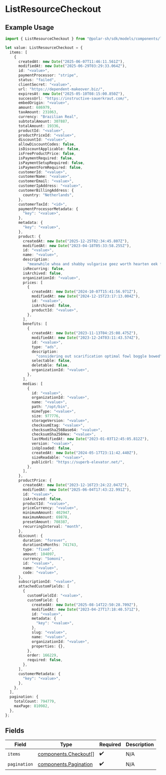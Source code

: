 # ListResourceCheckout

## Example Usage

```typescript
import { ListResourceCheckout } from "@polar-sh/sdk/models/components/listresourcecheckout.js";

let value: ListResourceCheckout = {
  items: [
    {
      createdAt: new Date("2025-06-07T11:46:11.561Z"),
      modifiedAt: new Date("2025-06-29T03:29:33.064Z"),
      id: "<value>",
      paymentProcessor: "stripe",
      status: "failed",
      clientSecret: "<value>",
      url: "https://dependent-makeover.biz/",
      expiresAt: new Date("2025-05-10T08:15:00.850Z"),
      successUrl: "https://instructive-sauerkraut.com/",
      embedOrigin: "<value>",
      amount: 686979,
      taxAmount: 231063,
      currency: "Brazilian Real",
      subtotalAmount: 307887,
      totalAmount: 19336,
      productId: "<value>",
      productPriceId: "<value>",
      discountId: "<value>",
      allowDiscountCodes: false,
      isDiscountApplicable: false,
      isFreeProductPrice: false,
      isPaymentRequired: false,
      isPaymentSetupRequired: false,
      isPaymentFormRequired: false,
      customerId: "<value>",
      customerName: "<value>",
      customerEmail: "<value>",
      customerIpAddress: "<value>",
      customerBillingAddress: {
        country: "Netherlands",
      },
      customerTaxId: "<id>",
      paymentProcessorMetadata: {
        "key": "<value>",
      },
      metadata: {
        "key": "<value>",
      },
      product: {
        createdAt: new Date("2025-12-25T02:34:45.807Z"),
        modifiedAt: new Date("2023-04-18T05:33:58.255Z"),
        id: "<value>",
        name: "<value>",
        description:
          "meanwhile whoa and shabby vulgarise geez worth hearten eek for",
        isRecurring: false,
        isArchived: false,
        organizationId: "<value>",
        prices: [
          {
            createdAt: new Date("2024-10-07T15:41:56.971Z"),
            modifiedAt: new Date("2024-12-15T23:17:13.004Z"),
            id: "<value>",
            isArchived: false,
            productId: "<value>",
          },
        ],
        benefits: [
          {
            createdAt: new Date("2023-11-13T04:25:08.475Z"),
            modifiedAt: new Date("2023-12-24T03:11:43.574Z"),
            id: "<value>",
            type: "ads",
            description:
              "considering out scarification optimal fowl boggle bowed",
            selectable: false,
            deletable: false,
            organizationId: "<value>",
          },
        ],
        medias: [
          {
            id: "<value>",
            organizationId: "<value>",
            name: "<value>",
            path: "/opt/bin",
            mimeType: "<value>",
            size: 977776,
            storageVersion: "<value>",
            checksumEtag: "<value>",
            checksumSha256Base64: "<value>",
            checksumSha256Hex: "<value>",
            lastModifiedAt: new Date("2023-01-03T12:45:05.812Z"),
            version: "<value>",
            isUploaded: false,
            createdAt: new Date("2024-05-17T23:11:42.440Z"),
            sizeReadable: "<value>",
            publicUrl: "https://superb-elevator.net/",
          },
        ],
      },
      productPrice: {
        createdAt: new Date("2023-12-16T23:24:22.047Z"),
        modifiedAt: new Date("2025-06-04T17:43:22.991Z"),
        id: "<value>",
        isArchived: false,
        productId: "<value>",
        priceCurrency: "<value>",
        minimumAmount: 402947,
        maximumAmount: 69878,
        presetAmount: 708387,
        recurringInterval: "month",
      },
      discount: {
        duration: "forever",
        durationInMonths: 741743,
        type: "fixed",
        amount: 104097,
        currency: "Somoni",
        id: "<value>",
        name: "<value>",
        code: "<value>",
      },
      subscriptionId: "<value>",
      attachedCustomFields: [
        {
          customFieldId: "<value>",
          customField: {
            createdAt: new Date("2025-08-14T22:50:28.709Z"),
            modifiedAt: new Date("2023-04-27T17:18:40.571Z"),
            id: "<value>",
            metadata: {
              "key": "<value>",
            },
            slug: "<value>",
            name: "<value>",
            organizationId: "<value>",
            properties: {},
          },
          order: 166229,
          required: false,
        },
      ],
      customerMetadata: {
        "key": "<value>",
      },
    },
  ],
  pagination: {
    totalCount: 794779,
    maxPage: 810982,
  },
};
```

## Fields

| Field                                                          | Type                                                           | Required                                                       | Description                                                    |
| -------------------------------------------------------------- | -------------------------------------------------------------- | -------------------------------------------------------------- | -------------------------------------------------------------- |
| `items`                                                        | [components.Checkout](../../models/components/checkout.md)[]   | :heavy_check_mark:                                             | N/A                                                            |
| `pagination`                                                   | [components.Pagination](../../models/components/pagination.md) | :heavy_check_mark:                                             | N/A                                                            |
